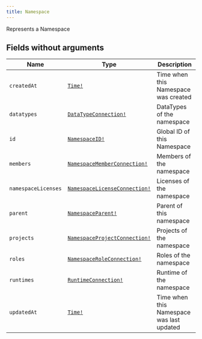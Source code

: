 ```yaml
---
title: Namespace
---
```


Represents a Namespace

## Fields without arguments

| Name | Type | Description |
|------|------|-------------|
| `createdAt` | [`Time!`](../scalar/time.md) | Time when this Namespace was created |
| `datatypes` | [`DataTypeConnection!`](../object/datatypeconnection.md) | DataTypes of the namespace |
| `id` | [`NamespaceID!`](../scalar/namespaceid.md) | Global ID of this Namespace |
| `members` | [`NamespaceMemberConnection!`](../object/namespacememberconnection.md) | Members of the namespace |
| `namespaceLicenses` | [`NamespaceLicenseConnection!`](../object/namespacelicenseconnection.md) | Licenses of the namespace |
| `parent` | [`NamespaceParent!`](../union/namespaceparent.md) | Parent of this namespace |
| `projects` | [`NamespaceProjectConnection!`](../object/namespaceprojectconnection.md) | Projects of the namespace |
| `roles` | [`NamespaceRoleConnection!`](../object/namespaceroleconnection.md) | Roles of the namespace |
| `runtimes` | [`RuntimeConnection!`](../object/runtimeconnection.md) | Runtime of the namespace |
| `updatedAt` | [`Time!`](../scalar/time.md) | Time when this Namespace was last updated |

